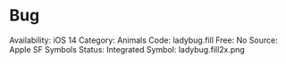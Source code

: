 # Bug

Availability: iOS 14
Category: Animals
Code: ladybug.fill
Free: No
Source: Apple SF Symbols
Status: Integrated
Symbol: ladybug.fill2x.png